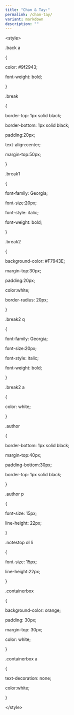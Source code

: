 ```yaml
---
title: "Chan & Tay:"
permalink: /chan-tay/
variant: markdown
description: ""
---
```

<p>&lt;style&gt;</p>
<p></p>
<p>.back a</p>
<p>{</p>
<p>color: #9f2943;</p>
<p>font-weight: bold;</p>
<p>}</p>
<p>.break</p>
<p>{</p>
<p>border-top: 1px solid black;</p>
<p>border-bottom: 1px solid black;</p>
<p>padding:20px;</p>
<p>text-align:center;</p>
<p>margin-top:50px;</p>
<p>}</p>
<p></p>
<p>.break1</p>
<p>{</p>
<p>font-family: Georgia;</p>
<p>font-size:20px;</p>
<p>font-style: italic;</p>
<p>font-weight: bold;</p>
<p>}</p>
<p>.break2</p>
<p>{</p>
<p>background-color: #F7943E;</p>
<p>margin-top:30px;</p>
<p>padding:20px;</p>
<p>color:white;</p>
<p>border-radius: 20px;</p>
<p>}</p>
<p></p>
<p>.break2 q</p>
<p>{</p>
<p>font-family: Georgia;</p>
<p>font-size:20px;</p>
<p>font-style: italic;</p>
<p>font-weight: bold;</p>
<p>}</p>
<p></p>
<p>.break2 a</p>
<p>{</p>
<p>color: white;</p>
<p>}</p>
<p></p>
<p>.author</p>
<p>{</p>
<p>border-bottom: 1px solid black;</p>
<p>margin-top:40px;</p>
<p>padding-bottom:30px;</p>
<p>border-top: 1px solid black;</p>
<p>}</p>
<p></p>
<p>.author p</p>
<p>{</p>
<p>font-size: 15px;</p>
<p>line-height: 22px;</p>
<p>}</p>
<p></p>
<p>.notestop ol li</p>
<p>{</p>
<p>font-size: 15px;</p>
<p>line-height:22px;</p>
<p>}</p>
<p>.containerbox</p>
<p>{</p>
<p>background-color: orange;</p>
<p>padding: 30px;</p>
<p>margin-top: 30px;</p>
<p>color: white;</p>
<p>}</p>
<p></p>
<p>.containerbox a</p>
<p>{</p>
<p>text-decoration: none;</p>
<p>color:white;</p>
<p>}</p>
<p></p>
<p></p>
<p>&lt;/style&gt;</p>
<p></p>
<p></p>
<p></p>
